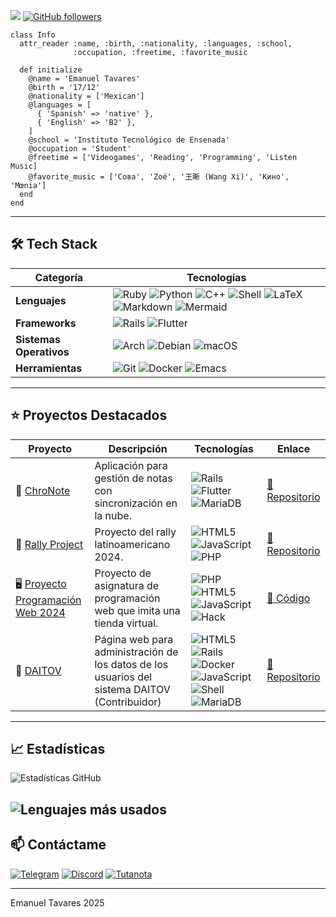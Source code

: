 ![](https://komarev.com/ghpvc/?username=Morche17&color=green)
[![GitHub followers](https://img.shields.io/github/followers/Morche17.svg?style=social&label=Follow)](https://github.com/Morche17?tab=followers)

```
class Info
  attr_reader :name, :birth, :nationality, :languages, :school, 
              :occupation, :freetime, :favorite_music

  def initialize
    @name = 'Emanuel Tavares'
    @birth = '17/12'
    @nationality = ['Mexican']
    @languages = [
      { 'Spanish' => 'native' },
      { 'English' => 'B2' },
    ]
    @school = 'Instituto Tecnológico de Ensenada'
    @occupation = 'Student'
    @freetime = ['Videogames', 'Reading', 'Programming', 'Listen Music]
    @favorite_music = ['Сова', 'Zoé', '王晰 (Wang Xi)', 'Кино', 'Mœnia']
  end
end
```

---

## 🛠 Tech Stack

| **Categoría**       | **Tecnologías**                                                                                                      |
|----------------------|----------------------------------------------------------------------------------------------------------------------|
| **Lenguajes**        | ![Ruby](https://img.shields.io/badge/-Ruby-CC342D?logo=ruby&logoColor=white) ![Python](https://img.shields.io/badge/-Python-3776AB?logo=python&logoColor=white) ![C++](https://img.shields.io/badge/-C++-00599C?logo=c%2B%2B&logoColor=white) ![Shell](https://img.shields.io/badge/-Shell-4EAA25?logo=gnu-bash&logoColor=white) ![LaTeX](https://img.shields.io/badge/-LaTeX-008080?logo=latex&logoColor=white) ![Markdown](https://img.shields.io/badge/-Markdown-000000?logo=markdown&logoColor=white) ![Mermaid](https://img.shields.io/badge/-Mermaid-FF6B6B?logo=mermaid&logoColor=white) |
| **Frameworks**       | ![Rails](https://img.shields.io/badge/-Ruby_on_Rails-CC0000?logo=ruby-on-rails&logoColor=white)                     ![Flutter](https://img.shields.io/badge/-Flutter-02569B?logo=flutter&logoColor=white) |
| **Sistemas Operativos**  | ![Arch](https://img.shields.io/badge/-Arch_Linux-1793D1?logo=arch-linux&logoColor=white) ![Debian](https://img.shields.io/badge/-Debian-A81D33?logo=debian&logoColor=white) ![macOS](https://img.shields.io/badge/-macOS-000000?logo=apple&logoColor=white) |
| **Herramientas**     | ![Git](https://img.shields.io/badge/-Git-F05032?logo=git&logoColor=white) ![Docker](https://img.shields.io/badge/-Docker-2496ED?logo=docker&logoColor=white) ![Emacs](https://img.shields.io/badge/-Emacs-%237F5AB6?logo=gnu-emacs&logoColor=white) |

---

## ⭐ Proyectos Destacados

| **Proyecto** | **Descripción** | **Tecnologías** | **Enlace** |
|--------------|-----------------|------------------|------------|
| 📝 [ChroNote](https://github.com/Morche17/ChroNote) | Aplicación para gestión de notas con sincronización en la nube. | ![Rails](https://img.shields.io/badge/-Ruby_on_Rails-CC0000?logo=ruby-on-rails&logoColor=white) ![Flutter](https://img.shields.io/badge/-Flutter-02569B?logo=flutter&logoColor=white) ![MariaDB](https://img.shields.io/badge/-MariaDB-003545?logo=mariadb&logoColor=white) | [🔗 Repositorio](https://github.com/Morche17/ChroNote) |
| 🏁 [Rally Project](https://github.com/Morche17/rally-project) | Proyecto del rally latinoamericano 2024. | ![HTML5](https://img.shields.io/badge/-HTML5-E34F26?logo=html5&logoColor=white) ![JavaScript](https://img.shields.io/badge/-JavaScript-F7DF1E?logo=javascript&logoColor=black) ![PHP](https://img.shields.io/badge/-PHP-777BB4?logo=php&logoColor=white) | [🔗 Repositorio](https://github.com/Morche17/rally-project) |
| 🖥️ [Proyecto Programación Web 2024](https://github.com/Morche17/proyecto-programacion-web-2024) | Proyecto de asignatura de programación web que imita una tienda virtual.| ![PHP](https://img.shields.io/badge/-PHP-777BB4) ![HTML5](https://img.shields.io/badge/-HTML5-E34F26) ![JavaScript](https://img.shields.io/badge/-JavaScript-F7DF1E) ![Hack](https://img.shields.io/badge/-Hack-EC3750?logo=hack&logoColor=white) | [📂 Código](https://github.com/Morche17/proyecto-programacion-web-2024) |
| 🩼 [DAITOV](https://github.com/cano0-o/DAITOV) | Página web para administración de los datos de los usuarios del sistema DAITOV (Contribuidor) | ![HTML5](https://img.shields.io/badge/-HTML5-E34F26) ![Rails](https://img.shields.io/badge/-Ruby_on_Rails-CC0000) ![Docker](https://img.shields.io/badge/-Docker-2496ED) ![JavaScript](https://img.shields.io/badge/-JavaScript-F7DF1E) ![Shell](https://img.shields.io/badge/-Shell-4EAA25?logo=gnu-bash&logoColor=white) ![MariaDB](https://img.shields.io/badge/-MariaDB-003545) | [🔗 Repositorio](https://github.com/cano0-o/DAITOV) |

---

## 📈 Estadísticas

![Estadísticas GitHub](https://github-readme-stats.vercel.app/api?username=Morche17&show_icons=true&theme=radical)

![Lenguajes más usados](https://github-readme-stats.vercel.app/api/top-langs/?username=Morche17&layout=compact&theme=dark)
---

## 📫 Contáctame

[![Telegram](https://img.shields.io/badge/-Telegram-2CA5E0?logo=telegram&logoColor=white)](https://t.me/m0rch3ll4)
[![Discord](https://img.shields.io/badge/-Discord-5865F2?logo=discord&logoColor=white)](https://discord.com/users/mozhe_mozhe)
[![Tutanota](https://img.shields.io/badge/-Tutanota-840010?logo=tutanota&logoColor=white)](mailto:tavares2003@tutanota.com)

---

Emanuel Tavares 2025

<!--✨ **"Escribe tu cita favorita aquí"** ✨-->

<!--
**Morche17/Morche17** is a ✨ _special_ ✨ repository because its `README.md` (this file) appears on your GitHub profile.

Here are some ideas to get you started:

- 🔭 I’m currently working on ...
- 🌱 I’m currently learning ...
- 👯 I’m looking to collaborate on ...
- 🤔 I’m looking for help with ...
- 💬 Ask me about ...
- 📫 How to reach me: ...
- 😄 Pronouns: ...
- ⚡ Fun fact: ...
-->
